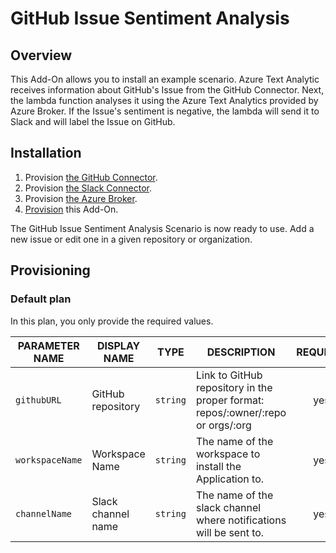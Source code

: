 # GitHub Issue Sentiment Analysis

## Overview

This Add-On allows you to install an example scenario. Azure Text Analytic receives information about GitHub's Issue from the GitHub Connector. Next, the lambda function analyses it using the Azure Text Analytics provided by Azure Broker. If the Issue's sentiment is negative, the lambda will send it to Slack and will label the Issue on GitHub.

## Installation

1. Provision [the GitHub Connector](https://github.com/dekiel/github-slack-connectors/blob/master/docs/github-connector/README.md).
2. Provision [the Slack Connector](https://github.com/dekiel/github-slack-connectors/blob/master/docs/slack-connector/README.md).
3. Provision [the Azure Broker](https://github.com/kyma-project/addons/tree/master/addons/azure-service-broker-0.0.1).
4. [Provision](#provisioning) this Add-On.

The GitHub Issue Sentiment Analysis Scenario is now ready to use. Add a new issue or edit one in a given repository or organization.

## Provisioning

### Default plan

In this plan, you only provide the required values.

| PARAMETER NAME  | DISPLAY NAME      | TYPE     | DESCRIPTION                                                                     | REQUIRED |
| --------------- | ----------------- | -------- | ------------------------------------------------------------------------------- | :------: |
| `githubURL` | GitHub repository | `string` | Link to GitHub repository in the proper format: repos/:owner/:repo or orgs/:org | yes |
| `workspaceName` | Workspace Name | `string` | The name of the workspace to install the Application to. | yes |
| `channelName` | Slack channel name | `string` | The name of the slack channel where notifications will be sent to. | yes |
